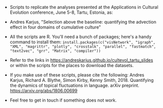 
- Scripts to replicate the analyses presented at the Applications in Cultural Evolution conference, June 5-8, Tartu, Estonia, as:
- Andres Karjus, "Selection above the baseline: quantifying the advection effect in four domains of cumulative culture"
- All the scripts are R. You'll need a bunch of packages; here's a handy command to install them: 
`install.packages(c("visNetwork", "igraph", "XML", "magrittr", "plotly", "crosstalk", "parallel", "fastmatch", "text2vec", "grr", "Matrix", "compiler"))`
- Refer to the links in https://andreskarjus.github.io/cultevol_tartu_slides or within the scripts for the places to download the datasets.

- If you make use of these scripts, please cite the following: Andres Karjus, Richard A. Blythe, Simon Kirby, Kenny Smith, 2018. Quantifying the dynamics of topical fluctuations in language. arXiv preprint. https://arxiv.org/abs/1806.00699
- Feel free to get in touch if something does not work.
